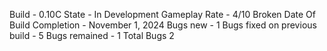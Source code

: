 Build - 0.10C
State - In Development
Gameplay Rate - 4/10 Broken
Date Of Build Completion - November 1, 2024
Bugs new - 1
Bugs fixed on previous build - 5
Bugs remained - 1
Total Bugs 2
